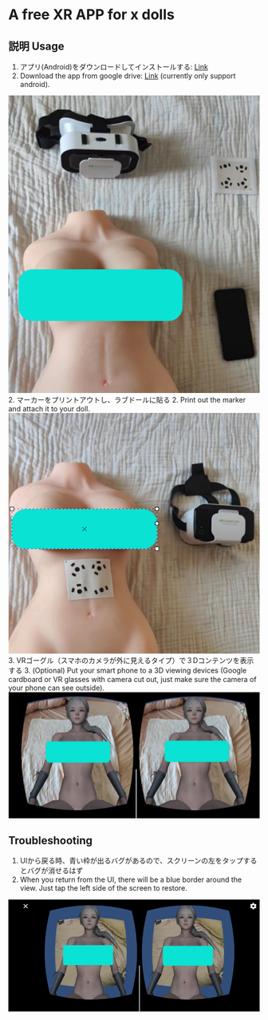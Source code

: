 # A free XR APP for x dolls

## 説明 Usage
1. アプリ(Android)をダウンロードしてインストールする: [Link](https://drive.google.com/file/d/1sbT4ZYpqJFfpUwOfbHfPKs3Ge3xDbKDp/view?usp=drive_link)
1. Download the app from google drive: [Link](https://drive.google.com/file/d/1sbT4ZYpqJFfpUwOfbHfPKs3Ge3xDbKDp/view?usp=drive_link) (currently only support android).
<img src="imgs/require.png" alt="drawing"/>
2. マーカーをプリントアウトし、ラブドールに貼る
2. Print out the marker and attach it to your doll.
<img src="imgs/prepare.png" alt="drawing"/>
3. VRゴーグル（スマホのカメラが外に見えるタイプ）で３Dコンテンツを表示する
3. (Optional) Put your smart phone to a 3D viewing devices (Google cardboard or VR glasses with camera cut out, just make sure the camera of your phone can see outside).
<img src="imgs/demo.png" alt="drawing"/>

## Troubleshooting
1. UIから戻る時、青い枠が出るバグがあるので、スクリーンの左をタップするとバグが消せるはず
1. When you return from the UI, there will be a blue border around the view. Just tap the left side of the screen to restore.
<img src="imgs/bug.png" alt="drawing"/>